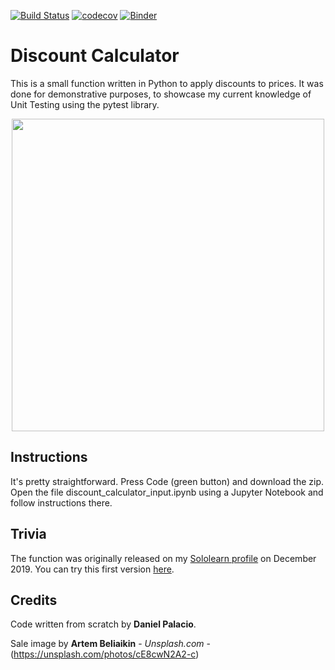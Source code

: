 [![Build Status](https://travis-ci.com/palaciodaniel/discount_calculator.svg?branch=master)](https://travis-ci.com/palaciodaniel/discount_calculator)
[![codecov](https://codecov.io/gh/palaciodaniel/discount_calculator/branch/master/graph/badge.svg)](https://codecov.io/gh/palaciodaniel/discount_calculator)
[![Binder](https://mybinder.org/badge_logo.svg)](https://mybinder.org/v2/gh/palaciodaniel/discount_calculator/master?filepath=discount_calculator_input.ipynb)

# Discount Calculator
This is a small function written in Python to apply discounts to prices. It was done for demonstrative purposes, to showcase my current knowledge of Unit Testing using the pytest library.

<p align="center"> 
<img src="https://images.unsplash.com/photo-1561069934-eee225952461?ixlib=rb-1.2.1&ixid=eyJhcHBfaWQiOjEyMDd9&auto=format&fit=crop&w=750&q=80" width="500">
</p>

## Instructions
It's pretty straightforward. Press Code (green button) and download the zip. Open the file discount_calculator_input.ipynb using a Jupyter Notebook and follow instructions there. 

## Trivia

The function was originally released on my [Sololearn profile](https://www.sololearn.com/Profile/13506786) on December 2019. You can try this first version [here](https://code.sololearn.com/cK6Lt85j1X6l/#py).

## Credits
Code written from scratch by **Daniel Palacio**.

Sale image by **Artem Beliaikin** - *Unsplash.com* - (https://unsplash.com/photos/cE8cwN2A2-c)
